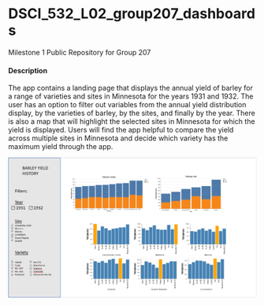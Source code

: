 # DSCI_532_L02_group207_dashboards
Milestone 1 Public Repository for Group 207

#### Description 

The app contains a landing page that displays the annual yield of barley for a range of varieties and sites in Minnesota for the years 1931 and 1932.  The user has an option to filter out variables from the annual yield distribution display, by the varieties of barley, by the sites, and finally by the year. There is also a map that will highlight the selected sites in Minnesota for which the yield is displayed. Users will find the app helpful to compare the yield across multiple sites in Minnesota and decide which variety has the maximum yield through the app.
 
 <img src="./img/app_sketch.png" alt="Markdown Monster icon" style="float: left; margin-right: 10px;" />






